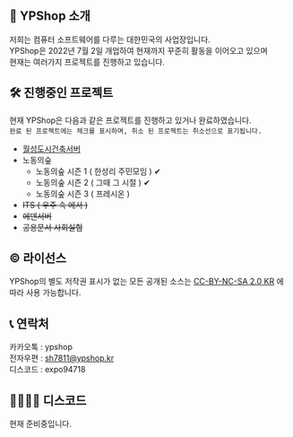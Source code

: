 ## 📢 YPShop 소개
저희는 컴퓨터 소프트웨어를 다루는 대한민국의 사업장입니다.<br>
YPShop은 2022년 7월 2일 개업하여 현재까지 꾸준히 활동을 이어오고 있으며<br>
현재는 여러가지 프로젝트를 진행하고 있습니다.<br>

## 🛠 진행중인 프로젝트
현재 YPShop은 다음과 같은 프로젝트를 진행하고 있거나 완료하였습니다.<br>
```완료 된 프로젝트에는 체크를 표시하며, 취소 된 프로젝트는 취소선으로 표기됩니다.```
* [월성도시건축서버](http://discord.gg/ewZymkAD5q)
* 노동의숲
  - 노동의숲 시즌 1 ( 한성리 주민모임 ) ✔
  - 노동의숲 시즌 2 ( 그때 그 시절 ) ✔
  - 노동의숲 시즌 3 ( 프레시온 )
* ~~ITS ( 우주 속 에서 )~~
* ~~에덴서버~~
* ~~공용문서 사회실험~~

## © 라이선스
YPShop의 별도 저작권 표시가 없는 모든 공개된 소스는 [CC-BY-NC-SA 2.0 KR](https://creativecommons.org/licenses/by-nc-sa/2.0/kr/) 에 따라 사용 가능합니다.

## 📞 연락처
카카오톡 : ypshop  
전자우편 : sh7811@ypshop.kr  
디스코드 : expo94718  

## 👩‍👩‍👦‍👦 디스코드
현재 준비중입니다.


